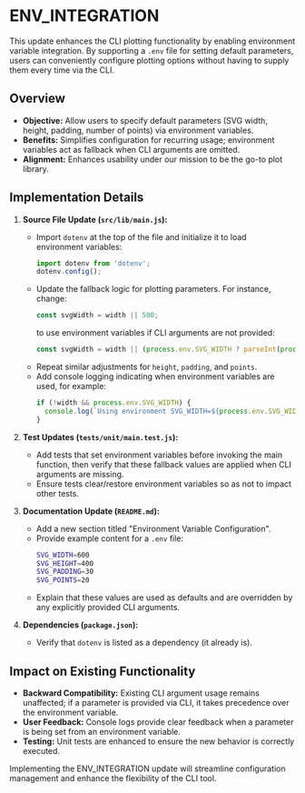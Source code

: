 # ENV_INTEGRATION

This update enhances the CLI plotting functionality by enabling environment variable integration. By supporting a `.env` file for setting default parameters, users can conveniently configure plotting options without having to supply them every time via the CLI.

## Overview

- **Objective:** Allow users to specify default parameters (SVG width, height, padding, number of points) via environment variables.
- **Benefits:** Simplifies configuration for recurring usage; environment variables act as fallback when CLI arguments are omitted.
- **Alignment:** Enhances usability under our mission to be the go-to plot library.

## Implementation Details

1. **Source File Update (`src/lib/main.js`):**
   - Import `dotenv` at the top of the file and initialize it to load environment variables:
     ```js
     import dotenv from 'dotenv';
     dotenv.config();
     ```
   - Update the fallback logic for plotting parameters. For instance, change:
     ```js
     const svgWidth = width || 500;
     ```
     to use environment variables if CLI arguments are not provided:
     ```js
     const svgWidth = width || (process.env.SVG_WIDTH ? parseInt(process.env.SVG_WIDTH, 10) : 500);
     ```
   - Repeat similar adjustments for `height`, `padding`, and `points`.
   - Add console logging indicating when environment variables are used, for example:
     ```js
     if (!width && process.env.SVG_WIDTH) {
       console.log(`Using environment SVG_WIDTH=${process.env.SVG_WIDTH}`);
     }
     ```

2. **Test Updates (`tests/unit/main.test.js`):**
   - Add tests that set environment variables before invoking the main function, then verify that these fallback values are applied when CLI arguments are missing.
   - Ensure tests clear/restore environment variables so as not to impact other tests.

3. **Documentation Update (`README.md`):**
   - Add a new section titled "Environment Variable Configuration".
   - Provide example content for a `.env` file:
     ```bash
     SVG_WIDTH=600
     SVG_HEIGHT=400
     SVG_PADDING=30
     SVG_POINTS=20
     ```
   - Explain that these values are used as defaults and are overridden by any explicitly provided CLI arguments.

4. **Dependencies (`package.json`):**
   - Verify that `dotenv` is listed as a dependency (it already is).

## Impact on Existing Functionality

- **Backward Compatibility:** Existing CLI argument usage remains unaffected; if a parameter is provided via CLI, it takes precedence over the environment variable.
- **User Feedback:** Console logs provide clear feedback when a parameter is being set from an environment variable.
- **Testing:** Unit tests are enhanced to ensure the new behavior is correctly executed.

Implementing the ENV_INTEGRATION update will streamline configuration management and enhance the flexibility of the CLI tool.